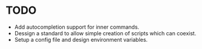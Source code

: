 # TODO

* Add autocompletion support for inner commands.
* Dessign a standard to allow simple creation of scripts which can coexist.
* Setup a config file and design environment variables.
